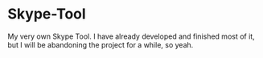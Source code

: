 # Skype-Tool
My very own Skype Tool. I have already developed and finished most of it, but I will be abandoning the project for a while, so yeah.
